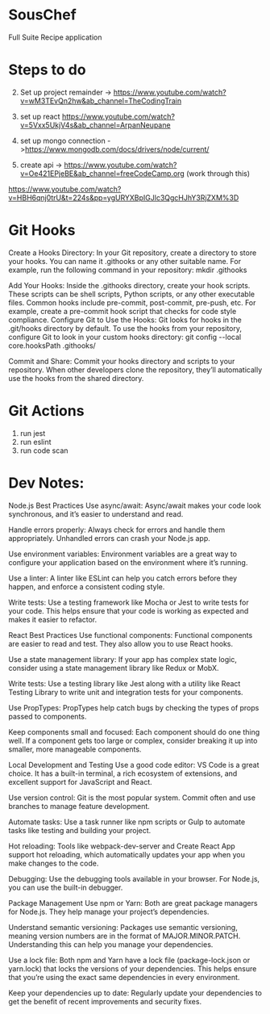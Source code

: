 # SousChef
Full Suite Recipe application

# Steps to do
2. Set up project remainder -> https://www.youtube.com/watch?v=wM3TEvQn2hw&ab_channel=TheCodingTrain

3. set up react https://www.youtube.com/watch?v=5Vxx5UkjV4s&ab_channel=ArpanNeupane

4. set up mongo connection ->https://www.mongodb.com/docs/drivers/node/current/

5. create api -> https://www.youtube.com/watch?v=Oe421EPjeBE&ab_channel=freeCodeCamp.org (work through this)

https://www.youtube.com/watch?v=HBH6qnj0trU&t=224s&pp=ygURYXBpIGJlc3QgcHJhY3RjZXM%3D

# Git Hooks
Create a Hooks Directory:
In your Git repository, create a directory to store your hooks. You can name it .githooks or any other suitable name.
For example, run the following command in your repository:
mkdir .githooks

Add Your Hooks:
Inside the .githooks directory, create your hook scripts. These scripts can be shell scripts, Python scripts, or any other executable files.
Common hooks include pre-commit, post-commit, pre-push, etc.
For example, create a pre-commit hook script that checks for code style compliance.
Configure Git to Use the Hooks:
Git looks for hooks in the .git/hooks directory by default.
To use the hooks from your repository, configure Git to look in your custom hooks directory:
git config --local core.hooksPath .githooks/

Commit and Share:
Commit your hooks directory and scripts to your repository.
When other developers clone the repository, they’ll automatically use the hooks from the shared directory.

# Git Actions
1. run jest
2. run eslint
3. run code scan


# Dev Notes:
Node.js Best Practices
Use async/await: Async/await makes your code look synchronous, and it’s easier to understand and read.

Handle errors properly: Always check for errors and handle them appropriately. Unhandled errors can crash your Node.js app.

Use environment variables: Environment variables are a great way to configure your application based on the environment where it’s running.

Use a linter: A linter like ESLint can help you catch errors before they happen, and enforce a consistent coding style.

Write tests: Use a testing framework like Mocha or Jest to write tests for your code. This helps ensure that your code is working as expected and makes it easier to refactor.

React Best Practices
Use functional components: Functional components are easier to read and test. They also allow you to use React hooks.

Use a state management library: If your app has complex state logic, consider using a state management library like Redux or MobX.

Write tests: Use a testing library like Jest along with a utility like React Testing Library to write unit and integration tests for your components.

Use PropTypes: PropTypes help catch bugs by checking the types of props passed to components.

Keep components small and focused: Each component should do one thing well. If a component gets too large or complex, consider breaking it up into smaller, more manageable components.

Local Development and Testing
Use a good code editor: VS Code is a great choice. It has a built-in terminal, a rich ecosystem of extensions, and excellent support for JavaScript and React.

Use version control: Git is the most popular system. Commit often and use branches to manage feature development.

Automate tasks: Use a task runner like npm scripts or Gulp to automate tasks like testing and building your project.

Hot reloading: Tools like webpack-dev-server and Create React App support hot reloading, which automatically updates your app when you make changes to the code.

Debugging: Use the debugging tools available in your browser. For Node.js, you can use the built-in debugger.

Package Management
Use npm or Yarn: Both are great package managers for Node.js. They help manage your project’s dependencies.

Understand semantic versioning: Packages use semantic versioning, meaning version numbers are in the format of MAJOR.MINOR.PATCH. Understanding this can help you manage your dependencies.

Use a lock file: Both npm and Yarn have a lock file (package-lock.json or yarn.lock) that locks the versions of your dependencies. This helps ensure that you’re using the exact same dependencies in every environment.

Keep your dependencies up to date: Regularly update your dependencies to get the benefit of recent improvements and security fixes.